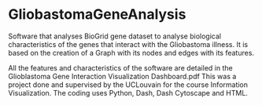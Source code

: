 # GliobastomaGeneAnalysis
Software that analyses BioGrid gene dataset to analyse biological characteristics of the genes that interact with the Gliobastoma illness. 
It is based on the creation of a Graph with its nodes and edges with its features.

All the features and characteristics of the software are detailed in the Glioblastoma Gene Interaction Visualization Dashboard.pdf
This was a project done and supervised by the UCLouvain for the course Information Visualization.
The coding uses Python, Dash, Dash Cytoscape and HTML.

